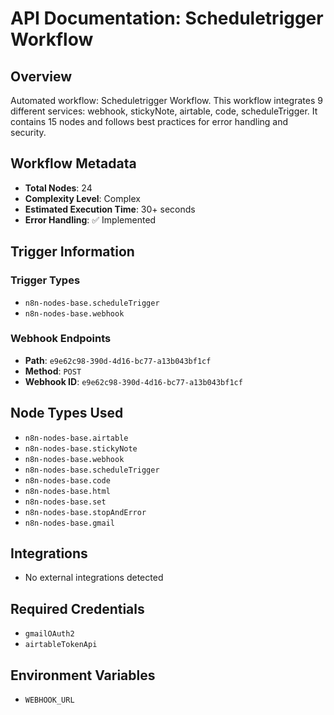 # API Documentation: Scheduletrigger Workflow

## Overview
Automated workflow: Scheduletrigger Workflow. This workflow integrates 9 different services: webhook, stickyNote, airtable, code, scheduleTrigger. It contains 15 nodes and follows best practices for error handling and security.

## Workflow Metadata
- **Total Nodes**: 24
- **Complexity Level**: Complex
- **Estimated Execution Time**: 30+ seconds
- **Error Handling**: ✅ Implemented

## Trigger Information
### Trigger Types
- `n8n-nodes-base.scheduleTrigger`
- `n8n-nodes-base.webhook`

### Webhook Endpoints
- **Path**: `e9e62c98-390d-4d16-bc77-a13b043bf1cf`
- **Method**: `POST`
- **Webhook ID**: `e9e62c98-390d-4d16-bc77-a13b043bf1cf`


## Node Types Used
- `n8n-nodes-base.airtable`
- `n8n-nodes-base.stickyNote`
- `n8n-nodes-base.webhook`
- `n8n-nodes-base.scheduleTrigger`
- `n8n-nodes-base.code`
- `n8n-nodes-base.html`
- `n8n-nodes-base.set`
- `n8n-nodes-base.stopAndError`
- `n8n-nodes-base.gmail`

## Integrations
- No external integrations detected

## Required Credentials
- `gmailOAuth2`
- `airtableTokenApi`

## Environment Variables
- `WEBHOOK_URL`
